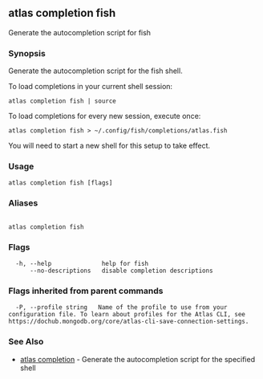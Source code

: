 ## atlas completion fish

Generate the autocompletion script for fish


### Synopsis

Generate the autocompletion script for the fish shell.

To load completions in your current shell session:

	atlas completion fish | source

To load completions for every new session, execute once:

	atlas completion fish > ~/.config/fish/completions/atlas.fish

You will need to start a new shell for this setup to take effect.



### Usage
```
atlas completion fish [flags]
```

### Aliases
```

atlas completion fish
```



### Flags

```
  -h, --help              help for fish
      --no-descriptions   disable completion descriptions

```


### Flags inherited from parent commands

```
  -P, --profile string   Name of the profile to use from your configuration file. To learn about profiles for the Atlas CLI, see https://dochub.mongodb.org/core/atlas-cli-save-connection-settings.

```

### See Also


* [atlas completion](atlas_completion.md)	- Generate the autocompletion script for the specified shell



